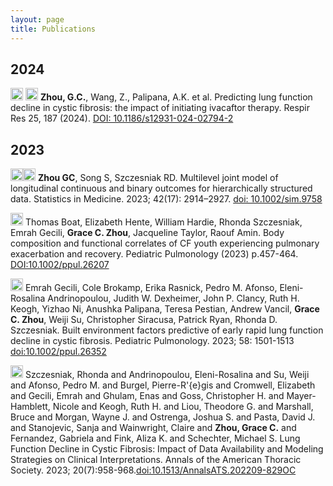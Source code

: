 ```yaml
---
layout: page
title: Publications
---
```


## 2024

<img src="../../img/journal-article.png" height="20px">  <img src="../../img/ystar.png" height="20px"> **Zhou, G.C.**, Wang, Z., Palipana, A.K. et al. Predicting lung function decline in cystic fibrosis: the impact of initiating ivacaftor therapy. Respir Res 25, 187 (2024). [DOI: 10.1186/s12931-024-02794-2](https://doi.org/10.1186/s12931-024-02794-2)


## 2023

<img src="../../img/journal-article.png" height="20px"><img src="../../img/ystar.png" height="20px"> **Zhou GC**, Song S, Szczesniak RD. Multilevel joint model of longitudinal continuous and binary outcomes for hierarchically structured data. Statistics in Medicine. 2023; 42(17): 2914–2927. [doi: 10.1002/sim.9758](https://doi.org/10.1002/sim.9758)

<img src="../../img/journal-article.png" height="20px"> Thomas Boat, Elizabeth Hente, William Hardie, Rhonda Szczesniak, Emrah Gecili, **Grace C. Zhou**, Jacqueline Taylor, Raouf Amin. Body composition and functional correlates of CF youth experiencing pulmonary exacerbation and recovery. Pediatric Pulmonology (2023) p.457-464. [DOI:10.1002/ppul.26207](https://onlinelibrary.wiley.com/doi/10.1002/ppul.26207)

<img src="../../img/journal-article.png" height="20px"> Emrah Gecili, Cole Brokamp, Erika Rasnick, Pedro M. Afonso, Eleni-Rosalina Andrinopoulou, Judith W. Dexheimer, John P. Clancy, Ruth H. Keogh, Yizhao Ni, Anushka Palipana, Teresa Pestian, Andrew Vancil, **Grace C. Zhou**, Weiji Su, Christopher Siracusa, Patrick Ryan, Rhonda D. Szczesniak. Built environment factors predictive of early rapid lung function decline in cystic fibrosis. Pediatric Pulmonology. 2023; 58: 1501-1513 [doi:10.1002/ppul.26352](https://doi.org/10.1002/ppul.26352) 

<img src="../../img/journal-article.png" height="20px"> Szczesniak, Rhonda and Andrinopoulou, Eleni-Rosalina and Su, Weiji and Afonso, Pedro M. and Burgel, Pierre-R\'{e}gis and Cromwell, Elizabeth and Gecili, Emrah and Ghulam, Enas and Goss, Christopher H. and Mayer-Hamblett, Nicole and Keogh, Ruth H. and Liou, Theodore G. and Marshall, Bruce and Morgan, Wayne J. and Ostrenga, Joshua S. and Pasta, David J. and Stanojevic, Sanja and Wainwright, Claire and **Zhou, Grace C.** and Fernandez, Gabriela and Fink, Aliza K. and Schechter, Michael S. Lung Function Decline in Cystic Fibrosis: Impact of Data Availability and Modeling Strategies on Clinical Interpretations. Annals of the American Thoracic Society. 2023; 20(7):958-968.[doi:10.1513/AnnalsATS.202209-829OC](doi:10.1513/AnnalsATS.202209-829OC)




